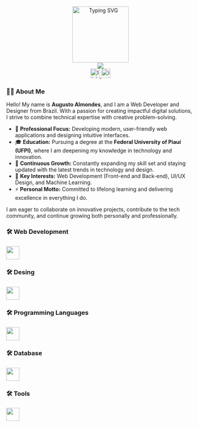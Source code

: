
###
<div align="center">
  <a href="https://git.io/typing-svg"><img height="150" src="https://readme-typing-svg.herokuapp.com?font=Fira+Code&pause=1000&width=435&&center=true&vCenter=true&lines=Welcome+To+My+Profile!!;My+name+is+Augusto+Almondes" alt="Typing SVG" /></a>
</div>  

<div align="center">
  <img src="https://visitor-badge.laobi.icu/badge?page_id=maurodesouza.maurodesouza&"  />
</div>

<div align="center">
  <a href="https://www.linkedin.com/in/seu-linkedin" target="_blank">
    <img src="https://img.shields.io/static/v1?message=LinkedIn&logo=linkedin&label=&color=0077B5&logoColor=white&labelColor=&style=for-the-badge" height="25" alt="linkedin logo" />
  </a>
  <a href="https://www.instagram.com/augusto_almondes" target="_blank">
    <img src="https://img.shields.io/static/v1?message=Instagram&logo=instagram&label=&color=E4405F&logoColor=white&labelColor=&style=for-the-badge" height="25" alt="instagram logo" />
  </a>
</div>

<h3 align="left">👨‍💻 About Me</h3>

<p align="left">
Hello! My name is <strong>Augusto Almondes</strong>, and I am a Web Developer and Designer from Brazil. With a passion for creating impactful digital solutions, I strive to combine technical expertise with creative problem-solving.
</p>

- 🔭 **Professional Focus:** Developing modern, user-friendly web applications and designing intuitive interfaces.  
- 🎓 **Education:** Pursuing a degree at the **Federal University of Piauí (UFPI)**, where I am deepening my knowledge in technology and innovation.  
- 🌱 **Continuous Growth:** Constantly expanding my skill set and staying updated with the latest trends in technology and design.  
- 🚀 **Key Interests:** Web Development (Front-end and Back-end), UI/UX Design, and Machine Learning.  
- ⚡ **Personal Motto:** Committed to lifelong learning and delivering excellence in everything I do.

<p align="left">
I am eager to collaborate on innovative projects, contribute to the tech community, and continue growing both personally and professionally.
</p>

<h3 align="left">🛠 Web Development</h3>

###

<div align="left">
  <a href="https://skillicons.dev">
    <img height=35 src="https://skillicons.dev/icons?i=html,css,react,bootstrap,vite"/>
  </a>
</div>

###

<h3 align="left">🛠 Desing</h3>

###

<div align="left">
  <a href="https://skillicons.dev">
    <img height=35 src="https://skillicons.dev/icons?i=ps,figma"/>
  </a>
</div>

###

<h3 align="left">🛠 Programming Languages</h3>

###

<div align="left">
  <a href="https://skillicons.dev">
    <img height=35 src="https://skillicons.dev/icons?i=c,py,js,nodejs"/>
  </a>
</div>

###

<h3 align="left">🛠 Database</h3>

###

<div align="left">
  <a href="https://skillicons.dev">
    <img height=35 src="https://skillicons.dev/icons?i=mysql,postgres,prisma,mongo,express"/>
  </a>
</div>

###

<h3 align="left">🛠 Tools</h3>

###

<div align="left">
  <a href="https://skillicons.dev">
    <img height=35 src="https://skillicons.dev/icons?i=docker,vscode,discord,git,github"/>
  </a>
</div>

###

<!-- <h3 align="left">🔥   My Stats :</h3>

###

<div align="center">
  <img src="https://streak-stats.demolab.com?user=maurodesouza&locale=en&mode=daily&theme=dark&hide_border=false&border_radius=5&order=3" height="220" alt="streak graph"  />
</div>
-->
